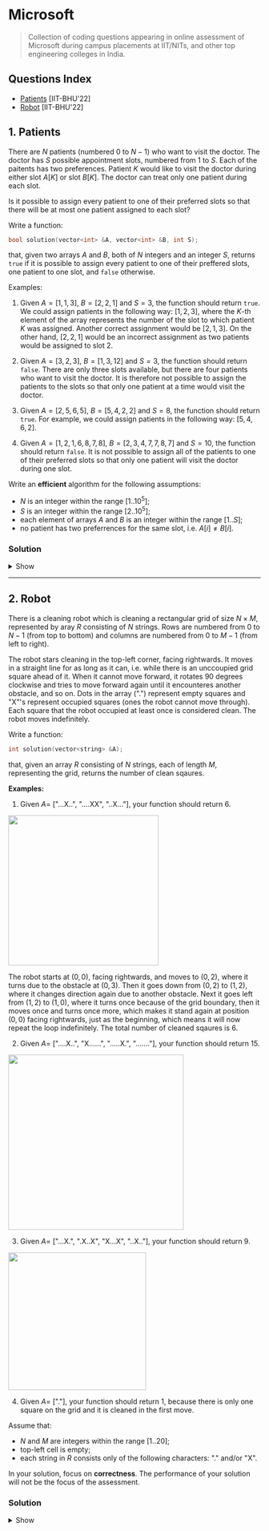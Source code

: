 # Microsoft
> Collection of coding questions appearing in online assessment of Microsoft during campus placements at IIT/NITs, and other top engineering colleges in India.

## Questions Index

* [Patients](#1-patients) [IIT-BHU'22]
* [Robot](#2-robot) [IIT-BHU'22]

## 1. Patients

There are $N$ patients (numbered $0$ to $N - 1$) who want to visit the doctor. The doctor has $S$ possible appointment slots, numbered from $1$ to $S$. Each of the paitents has two preferences. Patient $K$ would like to visit the doctor during either slot $A[K]$ or slot $B[K]$. The doctor can treat only one patient during each slot.

Is it possible to assign every patient to one of their preferred slots so that there will be at most one patient assigned to each slot?

Write a function: 

```cpp
bool solution(vector<int> &A, vector<int> &B, int S);
```
  
that, given two arrays $A$ and $B$, both of $N$ integers and an integer $S$, returns `true` if it is possible to assign every patient to one of their preffered slots, one patient to one slot, and `false` otherwise.

Examples:

1. Given $A = [1, 1, 3], \ B = [2, 2, 1]$ and $S = 3$, the function should return `true`. We could assign patients in the following way: $[1, 2, 3]$, where the $K$-th element of the array represents the number of the slot to which patient $K$ was assigned. Another correct assignment would be $[2, 1, 3]$. On the other hand, $[2, 2, 1]$ would be an incorrect assignment as two patients would be assigned to slot $2$.

2. Given $A = [3, 2, 3], \ B = [1, 3, 1 2]$ and $S = 3$, the function should return `false`. There are only three slots available, but there are four patients who want to visit the doctor. It is therefore not possible to assign the patients to the slots so that only one patient at a time would visit the doctor.

3. Given  $A = [2, 5, 6, 5], \ B = [5, 4, 2, 2]$ and $S = 8$, the function should return `true`. For example, we could assign patients in the following way: $[5, 4, 6, 2]$.

4. Given $A = [1, 2, 1, 6, 8, 7, 8], \ B = [2, 3, 4, 7, 7, 8, 7]$ and $S = 10$, the function should return `false`. It is not possible to assign all of the patients to one of their preferred slots so that only one patient will visit the doctor during one slot.

Write an **efficient** algorithm for the following assumptions:

* $N$ is an integer within the range $[1..10^5]$;
* $S$ is an integer within the range $[2..10^5]$;
* each element of arrays $A$ and $B$ is an integer within the range $[1..S]$;
* no patient has two preferrences for the same slot, i.e. $A[i] \neq B[i]$.

### Solution

<details>
  <summary>Show</summary>
  This problem can be reduced to the following problem: <br><br>
  
  Construct a graph using the nodes $1..S$ which has edge $(a[i], \ b[i])$ for all $i$ where $0 \leq i \leq N - 1$. We need to find if we can assign to each edge a direction such that each node has only one incoming edge. We can observe such a condition is only possible if in each connected component (containing more than $1$ node) the number of edges = number of nodes because then every edge can be made to point towards different node.
  
  ```cpp
  bool solution(vector<int> &A, vector<int> &B, int S) {
      int N = A.size();
      vector<int> G[S + 1];
      for (int i = 0; i < N; i++) {
          G[A[i]].push_back(B[i]);
          G[B[i]].push_back(A[i]);
      }
      int edges = 0, nodes = 0;
      vector<int> vis(S + 1);
      function<void(int)> dfs = [&] (int s) {
          if (vis[s]) return;
          vis[s] = 1, nodes++;
          for (auto i: G[s]) {
              edges++;
              dfs(i);
          }
      };
    
      for (int i = 1; i <= S; i++) {
          if (G[i].size() && !vis[i]) {
              edges = 0, nodes = 0;
              dfs(i);
              if (edges != 2 * nodes) {
                  return 0;
              }
          }
      }
      return 1;
  ```
  
</details>

---
## 2. Robot

There is a cleaning robot which is cleaning a rectangular grid of size $N \times M$, represented by aray $R$ consisting of $N$ strings. Rows are numbered from $0$ to $N - 1$ (from top to bottom) and columns are numbered from $0$ to $M - 1$ (from left to right).

The robot stars cleaning in the top-left corner, facing rightwards. It moves in a straight line for as long as it can, i.e. while there is an unccoupied grid square ahead of it. When it cannot move forward, it rotates $90$ degrees clockwise and tries to move forward again until it encounteres another obstacle, and so on. Dots in the array (".") represent empty squares and "X"'s represent occupied squares (ones the robot cannot move through). Each square that the robot occupied at least once is considered clean. The robot moves indefinitely. 

Write a function:

```cpp
int solution(vector<string> &A);
```
that, given an array $R$ consisting of $N$ strings, each of length $M$, representing the grid, returns the number of clean sqaures.

**Examples:**

1. Given $A =$ ["...X..", "....XX", "..X..."], your function should return $6$.

<img src="https://github.com/mrsac7/placement-resources/blob/main/Microsoft/g1.png" width="300">

The robot starts at $(0, 0)$, facing rightwards, and moves to $(0, 2)$, where it turns due to the obstacle at $(0, 3)$. Then it goes down from $(0, 2)$ to $(1, 2)$, where it changes direction again due to another obstacle. Next it goes left from $(1, 2)$ to $(1, 0)$, where it turns once because of the grid boundary, then it moves once and turns once more, which makes it stand again at position $(0, 0)$ facing rightwards, just as the beginning, which means it will now repeat the loop indefinitely. The total number of cleaned sqaures is $6$.

2. Given $A =$ ["....X..", "X......", ".....X.", "......."], your function should return $15$.

<img src="https://github.com/mrsac7/placement-resources/blob/main/Microsoft/g2.png" width="350">

3. Given $A =$ ["...X.", ".X..X", "X...X", "..X.."], your function should return $9$.

<img src="https://github.com/mrsac7/placement-resources/blob/main/Microsoft/g3.png" width="275">

4. Given $A =$ ["."], your function should return $1$, because there is only one square on the grid and it is cleaned in the first move.

Assume that:

* $N$ and $M$ are integers within the range $[1..20]$;
* top-left cell is empty;
* each string in $R$ consists only of the following characters: "." and/or "X".

In your solution, focus on **correctness**. The performance of your solution will not be the focus of the assessment.

### Solution

<details>
  <summary>Show</summary>
  
  ```cpp
    int solution(vector<string> &A) {
        int n = A.size(), m = A[0].size();
        vector<int> fx = {0, 1, 0, -1};
        vector<int> fy = {1, 0, -1, 0};
        int vis[n + 1][m + 1][4]; memset(vis, 0, sizeof vis);
        bool clean[n + 1][m + 1]; memset(clean, 0, sizeof clean);
        int x = 0, y = 0, d = 0;
        while (1) {
            if (vis[x][y][d] == 1) break;
            vis[x][y][d] = 1;
            clean[x][y] = 1;
            for (int k = 0; k < 4; k++) {
                int nd = (d + k) % 4;
                int nx = x + fx[nd];
                int ny = y + fy[nd];
                if (nx < 0 || nx >= n || ny < 0 || ny >= m || A[nx][ny] == 'X') continue;
                x = nx, y = ny, d = nd;
                break;
            }
        }
        int ans = 0;
        for (int i = 0; i < n; i++) {
            for (int j = 0; j < m; j++) {
                ans += clean[i][j];
            }
        }
        return ans;
    }
  ```
  
</details>

